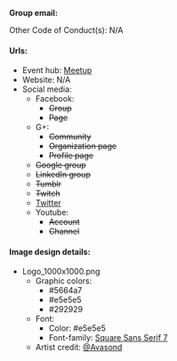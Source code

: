 **Group email:** 

Other Code of Conduct(s): N/A

#### Urls:
  - Event hub: [Meetup](https://www.meetup.com/OKCPHP/)
  - Website: N/A
  - Social media:
    - Facebook:
      - ~~Group~~
      - ~~Page~~
    - G+:
      - ~~Community~~
      - ~~Organization page~~
      - ~~Profile page~~
    - ~~Google group~~
    - ~~LinkedIn group~~
    - ~~Tumblr~~
    - ~~Twitch~~
    - [Twitter](https://twitter.com/OklahomaPHP)
    - Youtube:
      - ~~Account~~
      - ~~Channel~~

#### Image design details:
- Logo_1000x1000.png
  - Graphic colors:
    - #5664a7
    - #e5e5e5
    - #292929
  - Font:
    - Color: #e5e5e5
    - Font-family: [Square Sans Serif 7](http://www.dafont.com/square-sans-serif-7.font)
  - Artist credit: [@Avasond](https://twitter.com/avasond)
